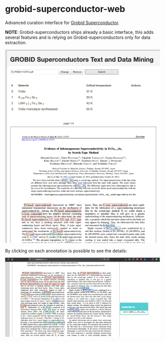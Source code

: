 # grobid-superconductor-web
Advanced curation interface for [Grobid Superconductor](https://github.com/lfoppiano/grobid-superconductors).

**NOTE**: Grobid-superconductors ships already a basic interface, this adds several features and is relying on Grobid-superconductors only for data extraction. 

![Screenshot 1](docs/images/grobid-superconductors-web-home.png "Screenshot 1")

By clicking on each annotation is possible to see the details: 

![Screenshot 2](docs/images/grobid-superconductors-web-home-2.png "Screenshot 2")
